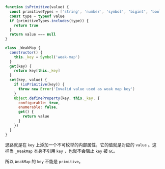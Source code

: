 ```js
function isPrimitive(value) {
  const primitiveTypes = ['string', 'number', 'symbol', 'bigint', 'boolean', 'undefined', 'null']
  const type = typeof value
  if (primitiveTypes.includes(type)) {
    return true
  }
  return value === null
}

class _WeakMap {
  constructor() {
    this._key = Symbol('weak-map')
  }
  get(key) {
    return key[this._key]
  }
  set(key, value) {
    if (isPrimitive(key)) {
      throw new Error('Invalid value used as weak map key')
    }
    Object.defineProperty(key, this._key, {
      configurable: true,
      enumerable: false,
      get() {
        return value
      }
    })
  }
}
```

思路就是在 `key` 上添加一个不可枚举的内部属性，它的值就是对应的 `value` 。这样当 `_WeakMap` 本身不引用 `key` ，也就不会阻止 `key` 被 `GC`。

所以 `WeakMap` 的 `key` 不能是 `primitive`。